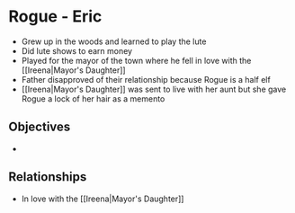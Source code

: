 # Rogue - Eric
* Grew up in the woods and learned to play the lute
* Did lute shows to earn money
* Played for the mayor of the town where he fell in love with the [[Ireena|Mayor's Daughter]] 
* Father disapproved of their relationship because Rogue is a half elf
* [[Ireena|Mayor's Daughter]] was sent to live with her aunt but she gave Rogue a lock of her hair as a memento

## Objectives
*

## Relationships
* In love with the [[Ireena|Mayor's Daughter]]